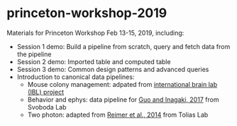 # princeton-workshop-2019
Materials for Princeton Workshop Feb 13-15, 2019, including:

* Session 1 demo: Build a pipeline from scratch, query and fetch data from the pipeline
* Session 2 demo: Imported table and computed table
* Session 3 demo: Common design patterns and advanced queries
* Introduction to canonical data pipelines:
  * Mouse colony management: adpated from [international brain lab (IBL) project](https://www.internationalbrainlab.com)
  * Behavior and ephys: data pipeline for [Guo and Inagaki, 2017](https://www.nature.com/articles/nature22324) from Svoboda Lab
  * Two photon: adapted from [Reimer et al., 2014](https://www.cell.com/neuron/fulltext/S0896-6273(14)00891-5?_returnURL=https%3A%2F%2Flinkinghub.elsevier.com%2Fretrieve%2Fpii%2FS0896627314008915%3Fshowall%3Dtrue) from Tolias Lab

